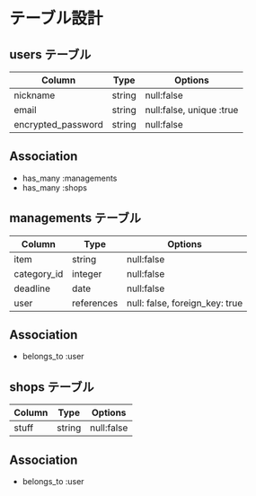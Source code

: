 # テーブル設計

## users テーブル

| Column             | Type   | Options                  | 
| -------------------| ------ | ------------------------ |
| nickname           | string | null:false               |
| email              | string | null:false, unique :true |
| encrypted_password | string | null:false               |

## Association

- has_many :managements
- has_many :shops

## managements テーブル

| Column      | Type       | Options                             |
| ----------- | ---------- | ------------------------------ |
| item        | string     | null:false                     |
| category_id | integer    | null:false                     |
| deadline    | date       | null:false                     |
| user        | references | null: false, foreign_key: true |

## Association

- belongs_to :user

## shops テーブル

| Column      | Type       | Options                             |
| ----------- | ---------- | ------------------------------ |
| stuff       | string     | null:false                     |

## Association

- belongs_to :user
